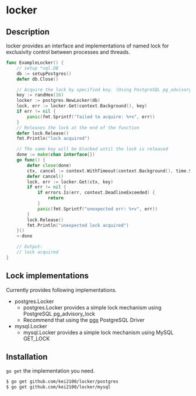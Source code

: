locker
=======

## Description

locker provides an interface and implementations of named lock for exclusivity control between processes and threads.

```go
func ExampleLocker() {
	// setup *sql.DB
	db := setupPostgres()
	defer db.Close()

	// Acquire the lock by specified key. (Using PostgreSQL pg_advisory_lock)
	key := randHex(16)
	locker := postgres.NewLocker(db)
	lock, err := locker.Get(context.Background(), key)
	if err != nil {
        panic(fmt.Sprintf("failed to acquire: %+v", err))
	}
	// Releases the lock at the end of the function
	defer lock.Release()
	fmt.Println("lock acquired")

	// The same key will be blocked until the lock is released
	done := make(chan interface{})
	go func() {
		defer close(done)
		ctx, cancel := context.WithTimeout(context.Background(), time.Second)
		defer cancel()
		lock, err := locker.Get(ctx, key)
		if err != nil {
			if errors.Is(err, context.DeadlineExceeded) {
				return
			}
			panic(fmt.Sprintf("unexpected err: %+v", err))
		}
		lock.Release()
		fmt.Println("unexpected lock acquired")
	}()
	<-done

	// Output:
	// lock acquired
}
```

## Lock implementations

Currently provides following implementations.

* postgres.Locker
  * postgres.Locker provides a simple lock mechanism using PostgreSQL pg_advisory_lock
  * Recommend that using the [pgx](https://github.com/jackc/pgx) PostgreSQL Driver
* mysql.Locker
  * mysql.Locker provides a simple lock mechanism using MySQL GET_LOCK

## Installation

`go get` the implementation you need.

```bash
$ go get github.com/kei2100/locker/postgres
$ go get github.com/kei2100/locker/mysql
```
